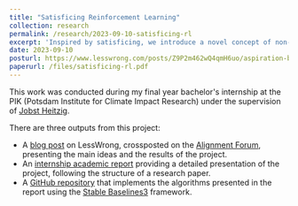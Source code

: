 ```yaml
---
title: "Satisficing Reinforcement Learning"
collection: research
permalink: /research/2023-09-10-satisficing-rl
excerpt: 'Inspired by satisficing, we introduce a novel concept of non-maximizing agents, א-aspiring agents, whose goal is to achieve an expected gain of א. We derive aspiration-based algorithms from Q-learning and DQN.'
date: 2023-09-10
posturl: https://www.lesswrong.com/posts/Z9P2m462wQ4qmH6uo/aspiration-based-q-learning
paperurl: /files/satisficing-rl.pdf
---
```

This work was conducted during my final year bachelor's internship at the PIK (Potsdam Institute for Climate Impact Research) under the supervision of [Jobst Heitzig](https://www.pik-potsdam.de/members/heitzig).

There are three outputs from this project:

- A [blog post](https://www.lesswrong.com/posts/Z9P2m462wQ4qmH6uo/aspiration-based-q-learning) on LessWrong, crossposted on the [Alignment Forum](https://www.alignmentforum.org/posts/Z9P2m462wQ4qmH6uo/aspiration-based-q-learning), presenting the main ideas and the results of the project.
- An [internship academic report](/files/satisficing-rl.pdf) providing a detailed presentation of the project, following the structure of a research paper.
- A [GitHub repository](https://github.com/pik-gane/stable-baselines3-contrib-satisfia) that implements the algorithms presented in the report using the [Stable Baselines3](https://github.com/DLR-RM/stable-baselines3) framework.